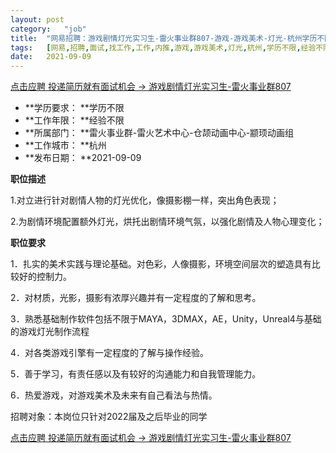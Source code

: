 ```yaml
---
layout:	post
category:	"job"
title:	"网易招聘：游戏剧情灯光实习生-雷火事业群807-游戏-游戏美术-灯光-杭州学历不限经验不限"
tags:	[网易,招聘,面试,找工作,工作,内推,游戏,游戏美术,灯光,杭州,学历不限,经验不限]
date:	2021-09-09
---
```


[点击应聘 投递简历就有面试机会 ->  游戏剧情灯光实习生-雷火事业群807](http://mobile.bole.netease.com/bole/boleDetail?id=23162&employeeId=346f03c3cda5f04c&key=all)



- **学历要求： **学历不限
- **工作年限： **经验不限
- **所属部门： **雷火事业群-雷火艺术中心-仓颉动画中心-颛顼动画组
- **工作城市： **杭州
- **发布日期： **2021-09-09



**职位描述**

1.对立进行针对剧情人物的灯光优化，像摄影棚一样，突出角色表现；

2.为剧情环境配置额外灯光，烘托出剧情环境气氛，以强化剧情及人物心理变化；



**职位要求**

1．扎实的美术实践与理论基础。对色彩，人像摄影，环境空间层次的塑造具有比较好的控制力。

2．对材质，光影，摄影有浓厚兴趣并有一定程度的了解和思考。

3．熟悉基础制作软件包括不限于MAYA，3DMAX，AE，Unity，Unreal4与基础的游戏灯光制作流程

4．对各类游戏引擎有一定程度的了解与操作经验。

5．善于学习，有责任感以及有较好的沟通能力和自我管理能力。

6．热爱游戏，对游戏美术及未来有自己看法与热情。

招聘对象：本岗位只针对2022届及之后毕业的同学



[点击应聘 投递简历就有面试机会 ->  游戏剧情灯光实习生-雷火事业群807](http://mobile.bole.netease.com/bole/boleDetail?id=23162&employeeId=346f03c3cda5f04c&key=all)